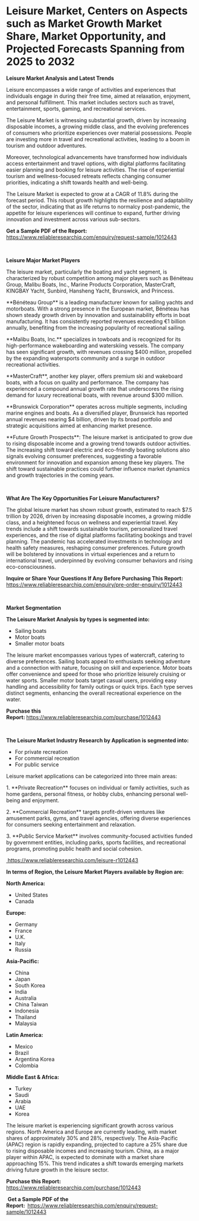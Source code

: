 <p><h1>Leisure Market, Centers on Aspects such as Market Growth Market Share, Market Opportunity, and Projected Forecasts Spanning from 2025 to 2032</h1></p><p><strong>Leisure Market Analysis and Latest Trends</strong></p>
<p><p>Leisure encompasses a wide range of activities and experiences that individuals engage in during their free time, aimed at relaxation, enjoyment, and personal fulfillment. This market includes sectors such as travel, entertainment, sports, gaming, and recreational services. </p><p>The Leisure Market is witnessing substantial growth, driven by increasing disposable incomes, a growing middle class, and the evolving preferences of consumers who prioritize experiences over material possessions. People are investing more in travel and recreational activities, leading to a boom in tourism and outdoor adventures. </p><p>Moreover, technological advancements have transformed how individuals access entertainment and travel options, with digital platforms facilitating easier planning and booking for leisure activities. The rise of experiential tourism and wellness-focused retreats reflects changing consumer priorities, indicating a shift towards health and well-being.</p><p>The Leisure Market is expected to grow at a CAGR of 11.8% during the forecast period. This robust growth highlights the resilience and adaptability of the sector, indicating that as life returns to normalcy post-pandemic, the appetite for leisure experiences will continue to expand, further driving innovation and investment across various sub-sectors.</p></p>
<p><strong>Get a Sample PDF of the Report:&nbsp;</strong> <a href="https://www.reliableresearchiq.com/enquiry/request-sample/1012443?utm_campaign=3095&utm_medium=2&utm_source=Github&utm_content=ia&utm_term=17042025&utm_id=leisure">https://www.reliableresearchiq.com/enquiry/request-sample/1012443</a></p>
<p>&nbsp;</p>
<p><strong>Leisure Major Market Players</strong></p>
<p><p>The leisure market, particularly the boating and yacht segment, is characterized by robust competition among major players such as Bénéteau Group, Malibu Boats, Inc., Marine Products Corporation, MasterCraft, KINGBAY Yacht, Sunbird, Hansheng Yacht, Brunswick, and Princess.</p><p>**Bénéteau Group** is a leading manufacturer known for sailing yachts and motorboats. With a strong presence in the European market, Bénéteau has shown steady growth driven by innovation and sustainability efforts in boat manufacturing. It has consistently reported revenues exceeding €1 billion annually, benefiting from the increasing popularity of recreational sailing.</p><p>**Malibu Boats, Inc.** specializes in towboats and is recognized for its high-performance wakeboarding and waterskiing vessels. The company has seen significant growth, with revenues crossing $400 million, propelled by the expanding watersports community and a surge in outdoor recreational activities. </p><p>**MasterCraft**, another key player, offers premium ski and wakeboard boats, with a focus on quality and performance. The company has experienced a compound annual growth rate that underscores the rising demand for luxury recreational boats, with revenue around $300 million.</p><p>**Brunswick Corporation** operates across multiple segments, including marine engines and boats. As a diversified player, Brunswick has reported annual revenues nearing $4 billion, driven by its broad portfolio and strategic acquisitions aimed at enhancing market presence.</p><p>**Future Growth Prospects**: The leisure market is anticipated to grow due to rising disposable income and a growing trend towards outdoor activities. The increasing shift toward electric and eco-friendly boating solutions also signals evolving consumer preferences, suggesting a favorable environment for innovation and expansion among these key players. The shift toward sustainable practices could further influence market dynamics and growth trajectories in the coming years.</p></p>
<p>&nbsp;</p>
<p><strong>What Are The Key Opportunities For Leisure Manufacturers?</strong></p>
<p><p>The global leisure market has shown robust growth, estimated to reach $7.5 trillion by 2026, driven by increasing disposable incomes, a growing middle class, and a heightened focus on wellness and experiential travel. Key trends include a shift towards sustainable tourism, personalized travel experiences, and the rise of digital platforms facilitating bookings and travel planning. The pandemic has accelerated investments in technology and health safety measures, reshaping consumer preferences. Future growth will be bolstered by innovations in virtual experiences and a return to international travel, underpinned by evolving consumer behaviors and rising eco-consciousness.</p></p>
<p><strong>Inquire or Share Your Questions If Any Before Purchasing This Report:</strong> <a href="https://www.reliableresearchiq.com/enquiry/pre-order-enquiry/1012443?utm_campaign=3095&utm_medium=2&utm_source=Github&utm_content=ia&utm_term=17042025&utm_id=leisure">https://www.reliableresearchiq.com/enquiry/pre-order-enquiry/1012443</a></p>
<p>&nbsp;</p>
<p><strong>Market Segmentation</strong></p>
<p><strong>The Leisure Market Analysis by types is segmented into:</strong></p>
<p><ul><li>Sailing boats</li><li>Motor boats</li><li>Smaller motor boats</li></ul></p>
<p><p>The leisure market encompasses various types of watercraft, catering to diverse preferences. Sailing boats appeal to enthusiasts seeking adventure and a connection with nature, focusing on skill and experience. Motor boats offer convenience and speed for those who prioritize leisurely cruising or water sports. Smaller motor boats target casual users, providing easy handling and accessibility for family outings or quick trips. Each type serves distinct segments, enhancing the overall recreational experience on the water.</p></p>
<p><strong>Purchase this Report:&nbsp;</strong><a href="https://www.reliableresearchiq.com/purchase/1012443?utm_campaign=3095&utm_medium=2&utm_source=Github&utm_content=ia&utm_term=17042025&utm_id=leisure">https://www.reliableresearchiq.com/purchase/1012443</a></p>
<p>&nbsp;</p>
<p><strong>The Leisure Market Industry Research by Application is segmented into:</strong></p>
<p><ul><li>For private recreation</li><li>For commercial recreation</li><li>For public service</li></ul></p>
<p><p>Leisure market applications can be categorized into three main areas: </p><p>1. **Private Recreation** focuses on individual or family activities, such as home gardens, personal fitness, or hobby clubs, enhancing personal well-being and enjoyment. </p><p>2. **Commercial Recreation** targets profit-driven ventures like amusement parks, gyms, and travel agencies, offering diverse experiences for consumers seeking entertainment and relaxation.</p><p>3. **Public Service Market** involves community-focused activities funded by government entities, including parks, sports facilities, and recreational programs, promoting public health and social cohesion.</p></p>
<p><a href="https://www.reliableresearchiq.com/leisure-r1012443?utm_campaign=3095&utm_medium=2&utm_source=Github&utm_content=ia&utm_term=17042025&utm_id=leisure">&nbsp;https://www.reliableresearchiq.com/leisure-r1012443</a></p>
<p><strong>In terms of Region, the Leisure Market Players available by Region are:</strong></p>
<p>
    <p> <strong> North America: </strong>
        <ul>
            <li>United States</li>
            <li>Canada</li>
        </ul>
        </p> 
    <p> <strong> Europe: </strong>
        <ul>
            <li>Germany</li>
            <li>France</li>
            <li>U.K.</li>
            <li>Italy</li>
            <li>Russia</li>
        </ul>
        </p> 
    <p> <strong> Asia-Pacific: </strong>
        <ul>
            <li>China</li>
            <li>Japan</li>
            <li>South Korea</li>
            <li>India</li>
            <li>Australia</li>
            <li>China Taiwan</li>
            <li>Indonesia</li>
            <li>Thailand</li>
            <li>Malaysia</li>
        </ul>
        </p> 
    <p> <strong> Latin America: </strong>
        <ul>
            <li>Mexico</li>
            <li>Brazil</li>
            <li>Argentina Korea</li>
            <li>Colombia</li>
        </ul>
        </p> 
    <p> <strong> Middle East & Africa: </strong>
        <ul>
            <li>Turkey</li>
            <li>Saudi</li>
            <li>Arabia</li>
            <li>UAE</li>
            <li>Korea</li>
        </ul>
    </p>
    </p>
<p><p>The leisure market is experiencing significant growth across various regions. North America and Europe are currently leading, with market shares of approximately 30% and 28%, respectively. The Asia-Pacific (APAC) region is rapidly expanding, projected to capture a 25% share due to rising disposable incomes and increasing tourism. China, as a major player within APAC, is expected to dominate with a market share approaching 15%. This trend indicates a shift towards emerging markets driving future growth in the leisure sector.</p></p>
<p><strong>Purchase this Report: </strong><a href="https://www.reliableresearchiq.com/purchase/1012443?utm_campaign=3095&utm_medium=2&utm_source=Github&utm_content=ia&utm_term=17042025&utm_id=leisure">https://www.reliableresearchiq.com/purchase/1012443</a></p>
<p>&nbsp;<strong>Get a Sample PDF of the Report:&nbsp;&nbsp;</strong><a href="https://www.reliableresearchiq.com/enquiry/request-sample/1012443?utm_campaign=3095&utm_medium=2&utm_source=Github&utm_content=ia&utm_term=17042025&utm_id=leisure">https://www.reliableresearchiq.com/enquiry/request-sample/1012443</a></p>
<p><strong></strong></p>
<p><p></p><p></p><p></p></p>